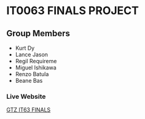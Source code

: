 # IT0063 FINALS PROJECT
## Group Members
- Kurt Dy
- Lance Jason
- Regil Requireme
- Miguel Ishikawa
- Renzo Batula
- Beane Bas
### Live Website
[GTZ IT63 FINALS](https://kaatori-san.github.io/awd-finals/)